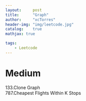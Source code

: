 ```yaml
---
layout:     post
title:      "Graph"
author:     "xcTorres"
header-img: "img/leetcode.jpg"
catalog:    true
mathjax: true

tags:
    - Leetcode
---    
```


# Medium
133.Clone Graph  
787.Cheapest Flights Within K Stops